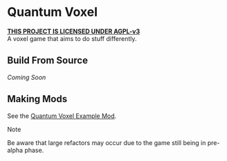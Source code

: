 # Quantum Voxel
**[THIS PROJECT IS LICENSED UNDER AGPL-v3](LICENSE)**  
A voxel game that aims to do stuff differently.

## Build From Source
*Coming Soon* <!--Or maybe not? Who knows lmao-->

## Making Mods
See the [Quantum Voxel Example Mod](https://github.com/Ultreon/ultracraft-example-mod).
> [!Note]
> Be aware that large refactors may occur due to the game still being in pre-alpha phase.
